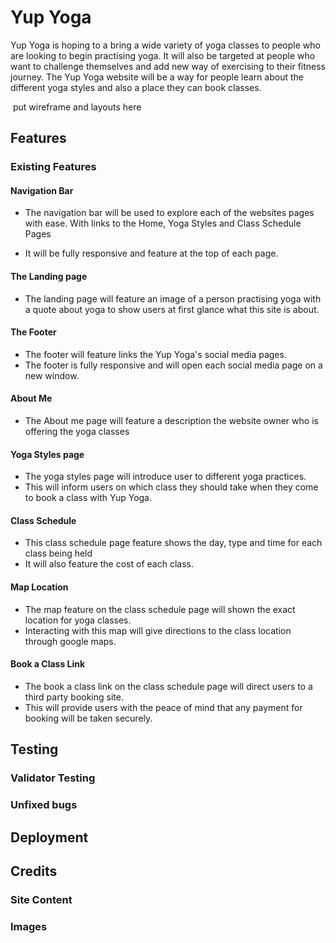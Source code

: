 # Yup Yoga

Yup Yoga is hoping to a bring a wide variety of yoga classes to people who are looking to begin practising yoga. It will also be targeted at people who want to challenge themselves and add new way of exercising to their fitness journey. The Yup Yoga website will be a way for people learn about the different yoga styles and also a place they can book classes.

 put wireframe and layouts here

## Features

### Existing Features

#### Navigation Bar

- The navigation bar will be used to explore each of the websites pages with ease. With links to the Home, Yoga Styles and Class Schedule Pages

- It will be fully responsive and feature at the top of each page.

#### The Landing page

- The landing page will feature an image of a person practising yoga with a quote about yoga to show users at first glance what this site is about.

#### The Footer

- The footer will feature links the Yup Yoga's social media pages.
- The footer is fully responsive and will open each social media page on a new window.

#### About Me

- The About me page will feature a description the website owner who is offering the yoga classes

#### Yoga Styles page

- The yoga styles page will introduce user to different yoga practices.
- This will inform users on which class they should take when they come to book a class with Yup Yoga.

#### Class Schedule

- This class schedule page feature shows the day, type and time for each class being held
- It will also feature the cost of each class.

#### Map Location

- The map feature on the class schedule page will shown the exact location for yoga classes.
- Interacting with this map will give directions to the class location through google maps.

#### Book a Class Link

- The book a class link on the class schedule page will direct users to a third party booking site.
- This will provide users with the peace of mind that any payment for booking will be taken securely.

## Testing

### Validator Testing

### Unfixed bugs

## Deployment

## Credits

### Site Content

### Images
